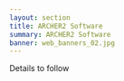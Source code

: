```yaml
---
layout: section
title: ARCHER2 Software
summary: ARCHER2 Software
banner: web_banners_02.jpg
---
```


Details to follow